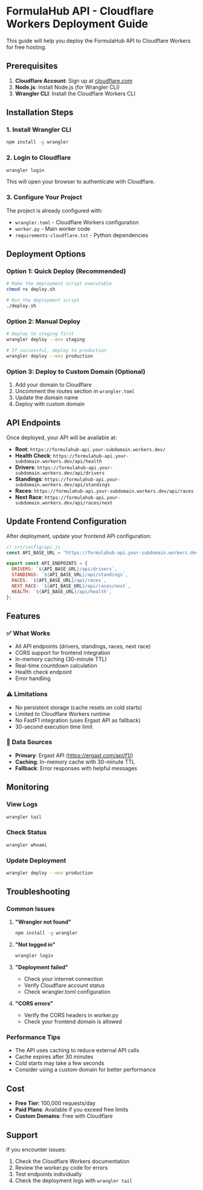 # FormulaHub API - Cloudflare Workers Deployment Guide

This guide will help you deploy the FormulaHub API to Cloudflare Workers for free hosting.

## Prerequisites

1. **Cloudflare Account**: Sign up at [cloudflare.com](https://cloudflare.com)
2. **Node.js**: Install Node.js (for Wrangler CLI)
3. **Wrangler CLI**: Install the Cloudflare Workers CLI

## Installation Steps

### 1. Install Wrangler CLI

```bash
npm install -g wrangler
```

### 2. Login to Cloudflare

```bash
wrangler login
```

This will open your browser to authenticate with Cloudflare.

### 3. Configure Your Project

The project is already configured with:

- `wrangler.toml` - Cloudflare Workers configuration
- `worker.py` - Main worker code
- `requirements-cloudflare.txt` - Python dependencies

## Deployment Options

### Option 1: Quick Deploy (Recommended)

```bash
# Make the deployment script executable
chmod +x deploy.sh

# Run the deployment script
./deploy.sh
```

### Option 2: Manual Deploy

```bash
# Deploy to staging first
wrangler deploy --env staging

# If successful, deploy to production
wrangler deploy --env production
```

### Option 3: Deploy to Custom Domain (Optional)

1. Add your domain to Cloudflare
2. Uncomment the routes section in `wrangler.toml`
3. Update the domain name
4. Deploy with custom domain

## API Endpoints

Once deployed, your API will be available at:

- **Root**: `https://formulahub-api.your-subdomain.workers.dev/`
- **Health Check**: `https://formulahub-api.your-subdomain.workers.dev/api/health`
- **Drivers**: `https://formulahub-api.your-subdomain.workers.dev/api/drivers`
- **Standings**: `https://formulahub-api.your-subdomain.workers.dev/api/standings`
- **Races**: `https://formulahub-api.your-subdomain.workers.dev/api/races`
- **Next Race**: `https://formulahub-api.your-subdomain.workers.dev/api/races/next`

## Update Frontend Configuration

After deployment, update your frontend API configuration:

```javascript
// src/config/api.js
const API_BASE_URL = "https://formulahub-api.your-subdomain.workers.dev";

export const API_ENDPOINTS = {
  DRIVERS: `${API_BASE_URL}/api/drivers`,
  STANDINGS: `${API_BASE_URL}/api/standings`,
  RACES: `${API_BASE_URL}/api/races`,
  NEXT_RACE: `${API_BASE_URL}/api/races/next`,
  HEALTH: `${API_BASE_URL}/api/health`,
};
```

## Features

### ✅ What Works

- All API endpoints (drivers, standings, races, next race)
- CORS support for frontend integration
- In-memory caching (30-minute TTL)
- Real-time countdown calculation
- Health check endpoint
- Error handling

### ⚠️ Limitations

- No persistent storage (cache resets on cold starts)
- Limited to Cloudflare Workers runtime
- No FastF1 integration (uses Ergast API as fallback)
- 30-second execution time limit

### 🔄 Data Sources

- **Primary**: Ergast API (https://ergast.com/api/f1/)
- **Caching**: In-memory cache with 30-minute TTL
- **Fallback**: Error responses with helpful messages

## Monitoring

### View Logs

```bash
wrangler tail
```

### Check Status

```bash
wrangler whoami
```

### Update Deployment

```bash
wrangler deploy --env production
```

## Troubleshooting

### Common Issues

1. **"Wrangler not found"**

   ```bash
   npm install -g wrangler
   ```

2. **"Not logged in"**

   ```bash
   wrangler login
   ```

3. **"Deployment failed"**

   - Check your internet connection
   - Verify Cloudflare account status
   - Check wrangler.toml configuration

4. **"CORS errors"**
   - Verify the CORS headers in worker.py
   - Check your frontend domain is allowed

### Performance Tips

- The API uses caching to reduce external API calls
- Cache expires after 30 minutes
- Cold starts may take a few seconds
- Consider using a custom domain for better performance

## Cost

- **Free Tier**: 100,000 requests/day
- **Paid Plans**: Available if you exceed free limits
- **Custom Domains**: Free with Cloudflare

## Support

If you encounter issues:

1. Check the Cloudflare Workers documentation
2. Review the worker.py code for errors
3. Test endpoints individually
4. Check the deployment logs with `wrangler tail`
